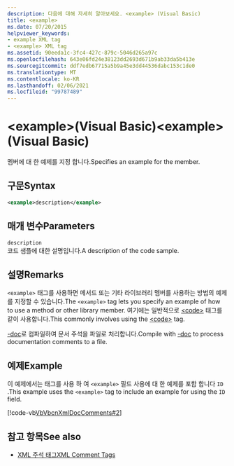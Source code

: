 ```yaml
---
description: 다음에 대해 자세히 알아보세요. <example> (Visual Basic)
title: <example>
ms.date: 07/20/2015
helpviewer_keywords:
- example XML tag
- <example> XML tag
ms.assetid: 90eeda1c-3fc4-427c-879c-5046d265a97c
ms.openlocfilehash: 643e06fd24e38123dd2693d671b9ab33da5b413e
ms.sourcegitcommit: ddf7edb67715a5b9a45e3dd44536dabc153c1de0
ms.translationtype: MT
ms.contentlocale: ko-KR
ms.lasthandoff: 02/06/2021
ms.locfileid: "99787489"
---
```

# <a name="example-visual-basic"></a><span data-ttu-id="88eb8-103">\<example>(Visual Basic)</span><span class="sxs-lookup"><span data-stu-id="88eb8-103">\<example> (Visual Basic)</span></span>

<span data-ttu-id="88eb8-104">멤버에 대 한 예제를 지정 합니다.</span><span class="sxs-lookup"><span data-stu-id="88eb8-104">Specifies an example for the member.</span></span>  
  
## <a name="syntax"></a><span data-ttu-id="88eb8-105">구문</span><span class="sxs-lookup"><span data-stu-id="88eb8-105">Syntax</span></span>  
  
```xml  
<example>description</example>  
```  
  
## <a name="parameters"></a><span data-ttu-id="88eb8-106">매개 변수</span><span class="sxs-lookup"><span data-stu-id="88eb8-106">Parameters</span></span>  

 `description`  
 <span data-ttu-id="88eb8-107">코드 샘플에 대한 설명입니다.</span><span class="sxs-lookup"><span data-stu-id="88eb8-107">A description of the code sample.</span></span>  
  
## <a name="remarks"></a><span data-ttu-id="88eb8-108">설명</span><span class="sxs-lookup"><span data-stu-id="88eb8-108">Remarks</span></span>  

 <span data-ttu-id="88eb8-109">`<example>` 태그를 사용하면 메서드 또는 기타 라이브러리 멤버를 사용하는 방법의 예제를 지정할 수 있습니다.</span><span class="sxs-lookup"><span data-stu-id="88eb8-109">The `<example>` tag lets you specify an example of how to use a method or other library member.</span></span> <span data-ttu-id="88eb8-110">여기에는 일반적으로 [\<code>](code.md) 태그를 같이 사용합니다.</span><span class="sxs-lookup"><span data-stu-id="88eb8-110">This commonly involves using the [\<code>](code.md) tag.</span></span>  
  
 <span data-ttu-id="88eb8-111">[-doc](../../reference/command-line-compiler/doc.md)로 컴파일하여 문서 주석을 파일로 처리합니다.</span><span class="sxs-lookup"><span data-stu-id="88eb8-111">Compile with [-doc](../../reference/command-line-compiler/doc.md) to process documentation comments to a file.</span></span>  
  
## <a name="example"></a><span data-ttu-id="88eb8-112">예제</span><span class="sxs-lookup"><span data-stu-id="88eb8-112">Example</span></span>  

 <span data-ttu-id="88eb8-113">이 예제에서는 태그를 사용 하 여 `<example>` 필드 사용에 대 한 예제를 포함 합니다 `ID` .</span><span class="sxs-lookup"><span data-stu-id="88eb8-113">This example uses the `<example>` tag to include an example for using the `ID` field.</span></span>  
  
 [!code-vb[VbVbcnXmlDocComments#2](~/samples/snippets/visualbasic/VS_Snippets_VBCSharp/VbVbcnXmlDocComments/VB/Class1.vb#2)]  
  
## <a name="see-also"></a><span data-ttu-id="88eb8-114">참고 항목</span><span class="sxs-lookup"><span data-stu-id="88eb8-114">See also</span></span>

- [<span data-ttu-id="88eb8-115">XML 주석 태그</span><span class="sxs-lookup"><span data-stu-id="88eb8-115">XML Comment Tags</span></span>](index.md)

